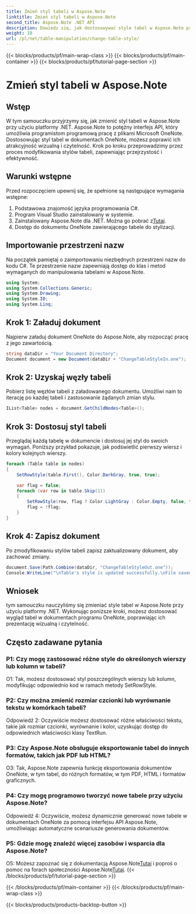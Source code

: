 ```yaml
---
title: Zmień styl tabeli w Aspose.Note
linktitle: Zmień styl tabeli w Aspose.Note
second_title: Aspose.Note .NET API
description: Dowiedz się, jak dostosowywać style tabel w Aspose.Note przy użyciu języka C#. Modyfikuj kolory, czcionki i inne elementy, aby ulepszyć prezentację dokumentów.
weight: 10
url: /pl/net/table-manipulation/change-table-style/
---
```


{{< blocks/products/pf/main-wrap-class >}}
{{< blocks/products/pf/main-container >}}
{{< blocks/products/pf/tutorial-page-section >}}

# Zmień styl tabeli w Aspose.Note

## Wstęp

W tym samouczku przyjrzymy się, jak zmienić styl tabeli w Aspose.Note przy użyciu platformy .NET. Aspose.Note to potężny interfejs API, który umożliwia programistom programową pracę z plikami Microsoft OneNote. Dostosowując styl tabel w dokumentach OneNote, możesz poprawić ich atrakcyjność wizualną i czytelność. Krok po kroku przeprowadzimy przez proces modyfikowania stylów tabeli, zapewniając przejrzystość i efektywność.

## Warunki wstępne

Przed rozpoczęciem upewnij się, że spełnione są następujące wymagania wstępne:
1. Podstawowa znajomość języka programowania C#.
2. Program Visual Studio zainstalowany w systemie.
3.  Zainstalowany Aspose.Note dla .NET. Można go pobrać z[Tutaj](https://releases.aspose.com/note/net/).
4. Dostęp do dokumentu OneNote zawierającego tabele do stylizacji.

## Importowanie przestrzeni nazw

Na początek pamiętaj o zaimportowaniu niezbędnych przestrzeni nazw do kodu C#. Te przestrzenie nazw zapewniają dostęp do klas i metod wymaganych do manipulowania tabelami w Aspose.Note.
```csharp
using System;
using System.Collections.Generic;
using System.Drawing;
using System.IO;
using System.Linq;
```

## Krok 1: Załaduj dokument

Najpierw załaduj dokument OneNote do Aspose.Note, aby rozpocząć pracę z jego zawartością.
```csharp
string dataDir = "Your Document Directory";
Document document = new Document(dataDir + "ChangeTableStyleIn.one");
```

## Krok 2: Uzyskaj węzły tabeli

Pobierz listę węzłów tabeli z załadowanego dokumentu. Umożliwi nam to iterację po każdej tabeli i zastosowanie żądanych zmian stylu.
```csharp
IList<Table> nodes = document.GetChildNodes<Table>();
```

## Krok 3: Dostosuj styl tabeli

Przeglądaj każdą tabelę w dokumencie i dostosuj jej styl do swoich wymagań. Poniższy przykład pokazuje, jak podświetlić pierwszy wiersz i kolory kolejnych wierszy.
```csharp
foreach (Table table in nodes)
{
    SetRowStyle(table.First(), Color.DarkGray, true, true);

    var flag = false;
    foreach (var row in table.Skip(1))
    {
        SetRowStyle(row, flag ? Color.LightGray : Color.Empty, false, false);
        flag = !flag;
    }
}
```

## Krok 4: Zapisz dokument

Po zmodyfikowaniu stylów tabeli zapisz zaktualizowany dokument, aby zachować zmiany.
```csharp
document.Save(Path.Combine(dataDir, "ChangeTableStyleOut.one"));
Console.WriteLine("\nTable's style is updated successfully.\nFile saved at " + dataDir);
```

## Wniosek

tym samouczku nauczyliśmy się zmieniać style tabel w Aspose.Note przy użyciu platformy .NET. Wykonując poniższe kroki, możesz dostosować wygląd tabel w dokumentach programu OneNote, poprawiając ich prezentację wizualną i czytelność.

## Często zadawane pytania

### P1: Czy mogę zastosować różne style do określonych wierszy lub kolumn w tabeli?

O1: Tak, możesz dostosować styl poszczególnych wierszy lub kolumn, modyfikując odpowiednio kod w ramach metody SetRowStyle.
  
### P2: Czy można zmienić rozmiar czcionki lub wyrównanie tekstu w komórkach tabeli?

Odpowiedź 2: Oczywiście możesz dostosować różne właściwości tekstu, takie jak rozmiar czcionki, wyrównanie i kolor, uzyskując dostęp do odpowiednich właściwości klasy TextRun.

### P3: Czy Aspose.Note obsługuje eksportowanie tabel do innych formatów, takich jak PDF lub HTML?

O3: Tak, Aspose.Note zapewnia funkcję eksportowania dokumentów OneNote, w tym tabel, do różnych formatów, w tym PDF, HTML i formatów graficznych.

### P4: Czy mogę programowo tworzyć nowe tabele przy użyciu Aspose.Note?

Odpowiedź 4: Oczywiście, możesz dynamicznie generować nowe tabele w dokumentach OneNote za pomocą interfejsu API Aspose.Note, umożliwiając automatyczne scenariusze generowania dokumentów.

### P5: Gdzie mogę znaleźć więcej zasobów i wsparcia dla Aspose.Note?

 O5: Możesz zapoznać się z dokumentacją Aspose.Note[Tutaj](https://reference.aspose.com/note/net/) i poproś o pomoc na forach społeczności Aspose.Note[Tutaj](https://forum.aspose.com/c/note/28).
{{< /blocks/products/pf/tutorial-page-section >}}

{{< /blocks/products/pf/main-container >}}
{{< /blocks/products/pf/main-wrap-class >}}

{{< blocks/products/products-backtop-button >}}
